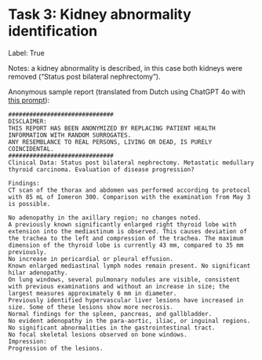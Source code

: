# Task 3: Kidney abnormality identification
Label: True

Notes: a kidney abnormality is described, in this case both kidneys were removed (“Status post bilateral nephrectomy”).

Anonymous sample report (translated from Dutch using ChatGPT 4o with <a href="https://github.com/DIAGNijmegen/LLM_data_extractor/blob/2be30cb35ec58b7e3c9244411624538feecc93ca/data_extractor/prompt_templates/translation/system_prompt.txt" target="_blank">this prompt</a>):
```
##############################
DISCLAIMER: 
THIS REPORT HAS BEEN ANONYMIZED BY REPLACING PATIENT HEALTH INFORMATION WITH RANDOM SURROGATES.
ANY RESEMBLANCE TO REAL PERSONS, LIVING OR DEAD, IS PURELY COINCIDENTAL.
##############################
Clinical Data: Status post bilateral nephrectomy. Metastatic medullary thyroid carcinoma. Evaluation of disease progression?

Findings:
CT scan of the thorax and abdomen was performed according to protocol with 85 mL of Iomeron 300. Comparison with the examination from May 3 is possible.

No adenopathy in the axillary region; no changes noted.
A previously known significantly enlarged right thyroid lobe with extension into the mediastinum is observed. This causes deviation of the trachea to the left and compression of the trachea. The maximum dimension of the thyroid lobe is currently 43 mm, compared to 35 mm previously.
No increase in pericardial or pleural effusion.
Known enlarged mediastinal lymph nodes remain present. No significant hilar adenopathy.
On lung windows, several pulmonary nodules are visible, consistent with previous examinations and without an increase in size; the largest measures approximately 6 mm in diameter.
Previously identified hypervascular liver lesions have increased in size. Some of these lesions show more necrosis.
Normal findings for the spleen, pancreas, and gallbladder.
No evident adenopathy in the para-aortic, iliac, or inguinal regions.
No significant abnormalities in the gastrointestinal tract.
No focal skeletal lesions observed on bone windows.
Impression:
Progression of the lesions.
```
